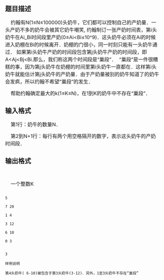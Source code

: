 ## 题目描述

<div>
 <span style="font-size: medium">    约翰有N(1≤N≤100000)头奶牛，它们都可以控制自己的产奶量．一头产奶不多的奶牛会被其它奶牛嘲笑, 约翰制订一张产奶时间表，第i头奶牛在Ai_Bi时间段里产奶(0≤Ai<Bi≤10^9)．这头奶牛必须在Ai的时候进入奶棚在Bi的时候离开．奶棚的门很小，同一时刻只能有一头奶牛通过． 如果第i头奶牛产奶的时间段包含第j头奶牛产奶的时间段，即A<Aj<Bj<Bi.那么，我们称这两个时间段是“巢段”．  “巢段”是一件很糟糕的事，因为第j头奶牛在奶棚的时间里第i头奶牛一直都在．这样第i头奶牛就能估计第j头奶牛的产奶量．由于产奶量被别的奶牛知道了的奶牛会发疯，所以约翰不希望“巢段”的发生．</span>
</div> 
<div>
 <span style="font-size: medium">    帮助约翰确定最大的k(1≤K≤N)，在1到K的奶牛中不存在“巢段”．</span>
</div>

## 输入格式

<div>
 <span style="font-size: medium">    第1行：奶牛的数量N．</span>
</div> 
<div>
 <span style="font-size: medium">    第2到N+1行：每行有两个用空格隔开的数字，表示这头奶牛的产奶时间段．</span>
</div>

## 输出格式

<div>
  
</div> 
<div>
 <span style="font-size: medium">    一个整数K</span>
</div>

```input1
5
7 20
1 4
3 12
6 10
0 3
```
```output1
3
样例说明
第4头奶牛( 6-10)被包含于第3头奶牛(3-12)．另外，1至3头奶牛不存在“巢段”
```

